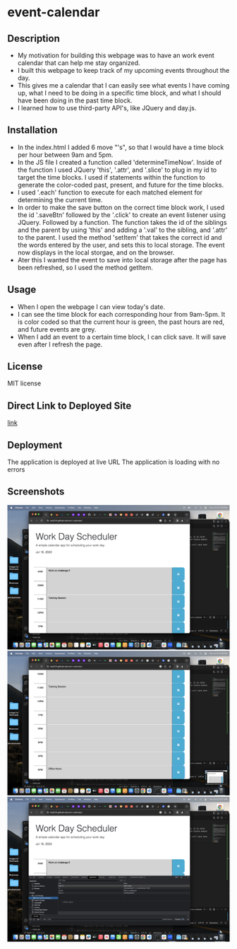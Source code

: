 # event-calendar

## Description

- My motivation for building this webpage was to have an work event calendar that can help me stay organized.
- I built this webpage to keep track of my upcoming events throughout the day.
- This gives me a calendar that I can easily see what events I have coming up, what I need to be doing in a specific time block, and what I should have been doing in the past time block.
- I learned how to use third-party API's, like JQuery and day.js.


## Installation

- In the index.html I added 6 move "<divs>'s", so that I would have a time block per hour between 9am and 5pm.
- In the JS file I created a function called 'determineTimeNow'. Inside of the function I used JQuery 'this', '.attr', and '.slice' to plug in my id to target the time blocks. I used if statements within the function to generate the color-coded past, present, and future for the time blocks.
- I used '.each' function to execute for each matched element for determining the current time.
- In order to make the save button on the correct time block work, I used the id '.saveBtn' followed by the '.click' to create an event listener using JQuery. Followed by a function. The function takes the id of the siblings and the parent by using 'this' and adding a '.val' to the sibling, and '.attr' to the parent. I used the method 'setItem' that takes the correct id and the words entered by the user, and sets this to local storage. The event now displays in the local storgae, and on the browser.
- Ater this I wanted the event to save into local storage after the page has been refreshed, so I used the method getItem. 

## Usage

- When I open the webpage I can view today's date.
- I can see the time block for each corresponding hour from 9am-5pm. It is color coded so that the current hour is green, the past hours are red, and future events are grey.
- When I add an event to a certain time block, I can click save. It will save even after I refresh the page.

## License

MIT license

## Direct Link to Deployed Site

[link](https://lonj214.github.io/event-calendar/)

## Deployment
The application is deployed at live URL
The application is loading with no errors

## Screenshots

![screenshot](event-calendar-1.png)
![screenshot](event-calendar-2.png)
![screenshot](event-calendar-3.png)